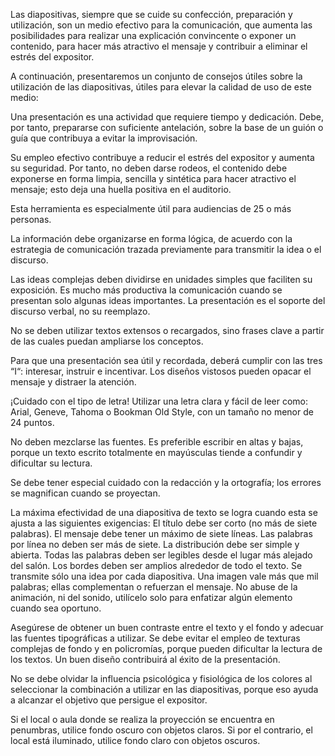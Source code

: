 Las diapositivas, siempre que se cuide su confección, preparación y utilización, son un medio efectivo para la comunicación, que aumenta las posibilidades para realizar una explicación convincente o exponer un contenido, para hacer más atractivo el mensaje y contribuir a eliminar el estrés del expositor.

A continuación, presentaremos un conjunto de consejos útiles sobre la utilización de las diapositivas, útiles para elevar la calidad de uso de este medio:

Una presentación es una actividad que requiere tiempo y dedicación. Debe, por tanto,
prepararse con suficiente antelación, sobre la base de un guión o guía que contribuya a evitar la
improvisación.

Su empleo efectivo contribuye a reducir el estrés del expositor y aumenta su seguridad. Por tanto, no deben darse rodeos, el contenido debe exponerse en forma limpia, sencilla y sintética para hacer atractivo el mensaje; esto deja una huella positiva en el auditorio.

Esta herramienta es especialmente útil para audiencias de 25 o más personas.

La información debe organizarse en forma lógica, de acuerdo con la estrategia de comunicación trazada previamente para transmitir la idea o el discurso.

Las ideas complejas deben dividirse en unidades simples que faciliten su exposición. Es mucho más productiva la comunicación cuando se presentan solo algunas ideas importantes. La presentación es el soporte del discurso verbal, no su reemplazo.

No se deben utilizar textos extensos o recargados, sino frases clave a partir de las cuales puedan ampliarse los conceptos.

Para que una presentación sea útil y recordada, deberá cumplir con las tres “I“: interesar, instruir e incentivar. Los diseños vistosos pueden opacar el mensaje y distraer la atención. 

¡Cuidado con el tipo de letra! Utilizar una letra clara y fácil de leer como: Arial, Geneve, Tahoma o Bookman Old Style, con un tamaño no menor de 24 puntos. 

No deben mezclarse las fuentes. Es preferible escribir en altas y bajas, porque un texto escrito totalmente en mayúsculas tiende
a confundir y dificultar su lectura.

Se debe tener especial cuidado con la redacción y la ortografía; los errores se magnifican
cuando se proyectan.

La máxima efectividad de una diapositiva de texto se logra cuando esta se ajusta a las siguientes exigencias:
El título debe ser corto (no más de siete palabras).
El mensaje debe tener un máximo de siete líneas.
Las palabras por línea no deben ser más de siete.
La distribución debe ser simple y abierta.
Todas las palabras deben ser legibles desde el lugar más alejado del salón.
Los bordes deben ser amplios alrededor de todo el texto.
Se transmite sólo una idea por cada diapositiva.
Una imagen vale más que mil palabras; ellas complementan o refuerzan el mensaje. 
No abuse de la animación, ni del sonido, utilícelo solo para enfatizar algún elemento cuando sea oportuno.

Asegúrese de obtener un buen contraste entre el texto y el fondo y adecuar las fuentes tipográficas a utilizar. Se debe evitar el empleo de texturas complejas de fondo y en policromías, porque pueden dificultar la lectura de los textos. Un buen diseño contribuirá al éxito de la presentación.

No se debe olvidar la influencia psicológica y fisiológica de los colores al seleccionar la combinación a utilizar en las diapositivas, porque eso ayuda a alcanzar el objetivo que persigue el expositor.

Si el local o aula donde se realiza la proyección se encuentra en penumbras, utilice fondo oscuro con objetos claros. Si por el contrario, el local está iluminado, utilice fondo claro con objetos oscuros.
